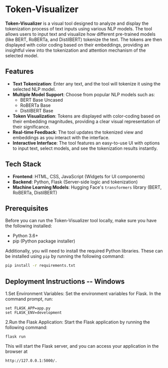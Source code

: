 # Token-Visualizer

**Token-Visualizer** is a visual tool designed to analyze and display the tokenization process of text inputs using various NLP models. The tool allows users to input text and visualize how different pre-trained models (like BERT, RoBERTa, and DistilBERT) tokenize the text. The tokens are then displayed with color coding based on their embeddings, providing an insightful view into the tokenization and attention mechanism of the selected model.

## Features
- **Text Tokenization**: Enter any text, and the tool will tokenize it using the selected NLP model.
- **Multiple Model Support**: Choose from popular NLP models such as:
  - BERT Base Uncased
  - RoBERTa Base
  - DistilBERT Base
- **Token Visualization**: Tokens are displayed with color-coding based on their embedding magnitudes, providing a clear visual representation of their significance.
- **Real-time Feedback**: The tool updates the tokenized view and embeddings as you interact with the interface.
- **Interactive Interface**: The tool features an easy-to-use UI with options to input text, select models, and see the tokenization results instantly.

## Tech Stack
- **Frontend**: HTML, CSS, JavaScript (Widgets for UI components)
- **Backend**: Python, Flask (Server-side logic and tokenization)
- **Machine Learning Models**: Hugging Face's `transformers` library (BERT, RoBERTa, DistilBERT)

## Prerequisites
Before you can run the Token-Visualizer tool locally, make sure you have the following installed:
- Python 3.6+
- pip (Python package installer)

Additionally, you will need to install the required Python libraries. These can be installed using `pip` by running the following command:

```bash
pip install -r requirements.txt
```

## Deployment Instructions -- Windows

1.Set Environment Variables:
  Set the environment variables for Flask. In the command prompt, run:

```
set FLASK_APP=app.py
set FLASK_ENV=development
```

2.Run the Flask Application:
  Start the Flask application by running the following command:

```
flask run
```

This will start the Flask server, and you can access your application in the browser at 
```
http://127.0.0.1:5000/.
```
